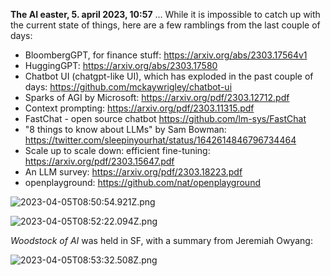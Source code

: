 **The AI easter, 5. april 2023, 10:57** ... While it is impossible to catch up
with the current state of things, here are a few ramblings from the last couple
of days:

- BloombergGPT, for finance stuff: <https://arxiv.org/abs/2303.17564v1>
- HuggingGPT: <https://arxiv.org/abs/2303.17580>
- Chatbot UI (chatgpt-like UI), which has exploded in the past couple of days:
  <https://github.com/mckaywrigley/chatbot-ui>
- Sparks of AGI by Microsoft: <https://arxiv.org/pdf/2303.12712.pdf>
- Context prompting: <https://arxiv.org/pdf/2303.11315.pdf>
- FastChat - open source chatbot <https://github.com/lm-sys/FastChat>
- "8 things to know about LLMs" by Sam Bowman:
  <https://twitter.com/sleepinyourhat/status/1642614846796734464>
- Scale up to scale down: efficient fine-tuning:
  <https://arxiv.org/pdf/2303.15647.pdf>
- An LLM survey: <https://arxiv.org/pdf/2303.18223.pdf>
- openplayground: <https://github.com/nat/openplayground>

![2023-04-05T08:50:54.921Z.png](https://firebasestorage.googleapis.com/v0/b/toffel.appspot.com/o/images%2F2023-04-05T08%3A50%3A54.921Z.png?alt=media&token=4ff47a12-b206-4ed2-922c-d63d44160a26)

![2023-04-05T08:52:22.094Z.png](https://firebasestorage.googleapis.com/v0/b/toffel.appspot.com/o/images%2F2023-04-05T08%3A52%3A22.094Z.png?alt=media&token=9175cf64-3cd8-4d39-bd11-e1dafd92adbc)

_Woodstock of AI_ was held in SF, with a summary from Jeremiah Owyang:

![2023-04-05T08:53:32.508Z.png](https://firebasestorage.googleapis.com/v0/b/toffel.appspot.com/o/images%2F2023-04-05T08%3A53%3A32.508Z.png?alt=media&token=699aa60c-16cd-4cff-a74c-b748a18b6be3)
